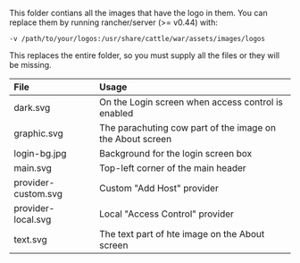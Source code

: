 This folder contians all the images that have the logo in them.  You can replace them by running rancher/server (>= v0.44) with:

```-v /path/to/your/logos:/usr/share/cattle/war/assets/images/logos```

This replaces the entire folder, so you must supply all the files or they will be missing.

| File                | Usage                                                     |
|:--------------------|:----------------------------------------------------------|
| dark.svg            | On the Login screen when access control is enabled        |
| graphic.svg         | The parachuting cow part of the image on the About screen |
| login-bg.jpg        | Background for the login screen box                       |
| main.svg            | Top-left corner of the main header                        |
| provider-custom.svg | Custom "Add Host" provider                                |
| provider-local.svg  | Local "Access Control" provider                           |
| text.svg            | The text part of hte image on the About screen            |
